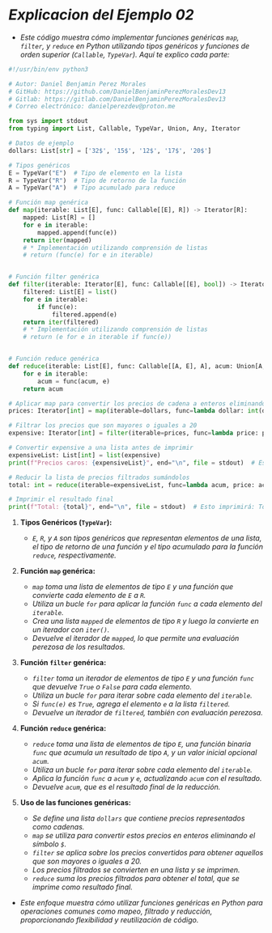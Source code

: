 <!-- Autor: Daniel Benjamin Perez Morales -->
<!-- GitHub: https://github.com/DanielBenjaminPerezMoralesDev13 -->
<!-- Gitlab: https://gitlab.com/DanielBenjaminPerezMoralesDev13 -->
<!-- Correo electrónico: danielperezdev@proton.me -->

# ***Explicacion del Ejemplo 02***

- *Este código muestra cómo implementar funciones genéricas `map`, `filter`, y `reduce` en Python utilizando tipos genéricos y funciones de orden superior (`Callable`, `TypeVar`). Aquí te explico cada parte:*

```python
#!/usr/bin/env python3

# Autor: Daniel Benjamin Perez Morales
# GitHub: https://github.com/DanielBenjaminPerezMoralesDev13
# Gitlab: https://gitlab.com/DanielBenjaminPerezMoralesDev13
# Correo electrónico: danielperezdev@proton.me

from sys import stdout
from typing import List, Callable, TypeVar, Union, Any, Iterator

# Datos de ejemplo
dollars: List[str] = ['32$', '15$', '12$', '17$', '20$']

# Tipos genéricos
E = TypeVar("E")  # Tipo de elemento en la lista
R = TypeVar("R")  # Tipo de retorno de la función
A = TypeVar("A")  # Tipo acumulado para reduce

# Función map genérica
def map(iterable: List[E], func: Callable[[E], R]) -> Iterator[R]:
    mapped: List[R] = []
    for e in iterable:
        mapped.append(func(e))
    return iter(mapped)
    # * Implementación utilizando comprensión de listas
    # return (func(e) for e in iterable)


# Función filter genérica
def filter(iterable: Iterator[E], func: Callable[[E], bool]) -> Iterator[E]:
    filtered: List[E] = list()
    for e in iterable:
        if func(e):
            filtered.append(e)
    return iter(filtered)
    # * Implementación utilizando comprensión de listas
    # return (e for e in iterable if func(e))


# Función reduce genérica
def reduce(iterable: List[E], func: Callable[[A, E], A], acum: Union[A, Any] = 0) -> A:
    for e in iterable:
        acum = func(acum, e)
    return acum

# Aplicar map para convertir los precios de cadena a enteros eliminando el símbolo de dólar
prices: Iterator[int] = map(iterable=dollars, func=lambda dollar: int(dollar[0:-1:1]))

# Filtrar los precios que son mayores o iguales a 20
expensive: Iterator[int] = filter(iterable=prices, func=lambda price: price >= 20)

# Convertir expensive a una lista antes de imprimir
expensiveList: List[int] = list(expensive)
print(f"Precios caros: {expensiveList}", end="\n", file = stdout)  # Esto imprimirá: Precios caros: [32, 20]

# Reducir la lista de precios filtrados sumándolos
total: int = reduce(iterable=expensiveList, func=lambda acum, price: acum + price, acum=0)

# Imprimir el resultado final
print(f"Total: {total}", end="\n", file = stdout)  # Esto imprimirá: Total: 52
```

1. **Tipos Genéricos (`TypeVar`):**
   - *`E`, `R`, y `A` son tipos genéricos que representan elementos de una lista, el tipo de retorno de una función y el tipo acumulado para la función `reduce`, respectivamente.*

2. **Función `map` genérica:**
   - *`map` toma una lista de elementos de tipo `E` y una función que convierte cada elemento de `E` a `R`.*
   - *Utiliza un bucle `for` para aplicar la función `func` a cada elemento del `iterable`.*
   - *Crea una lista `mapped` de elementos de tipo `R` y luego la convierte en un iterador con `iter()`.*
   - *Devuelve el iterador de `mapped`, lo que permite una evaluación perezosa de los resultados.*

3. **Función `filter` genérica:**
   - *`filter` toma un iterador de elementos de tipo `E` y una función `func` que devuelve `True` o `False` para cada elemento.*
   - *Utiliza un bucle `for` para iterar sobre cada elemento del `iterable`.*
   - *Si `func(e)` es `True`, agrega el elemento `e` a la lista `filtered`.*
   - *Devuelve un iterador de `filtered`, también con evaluación perezosa.*

4. **Función `reduce` genérica:**
   - *`reduce` toma una lista de elementos de tipo `E`, una función binaria `func` que acumula un resultado de tipo `A`, y un valor inicial opcional `acum`.*
   - *Utiliza un bucle `for` para iterar sobre cada elemento del `iterable`.*
   - *Aplica la función `func` a `acum` y `e`, actualizando `acum` con el resultado.*
   - *Devuelve `acum`, que es el resultado final de la reducción.*

5. **Uso de las funciones genéricas:**
   - *Se define una lista `dollars` que contiene precios representados como cadenas.*
   - *`map` se utiliza para convertir estos precios en enteros eliminando el símbolo `$`.*
   - *`filter` se aplica sobre los precios convertidos para obtener aquellos que son mayores o iguales a 20.*
   - *Los precios filtrados se convierten en una lista y se imprimen.*
   - *`reduce` suma los precios filtrados para obtener el total, que se imprime como resultado final.*

- *Este enfoque muestra cómo utilizar funciones genéricas en Python para operaciones comunes como mapeo, filtrado y reducción, proporcionando flexibilidad y reutilización de código.*

